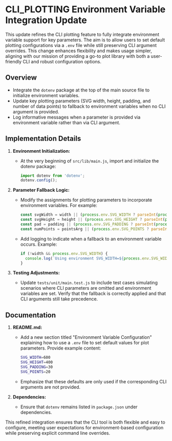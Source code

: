 # CLI_PLOTTING Environment Variable Integration Update

This update refines the CLI plotting feature to fully integrate environment variable support for key parameters. The aim is to allow users to set default plotting configurations via a `.env` file while still preserving CLI argument overrides. This change enhances flexibility and makes usage simpler, aligning with our mission of providing a go-to plot library with both a user-friendly CLI and robust configuration options.

## Overview

- Integrate the `dotenv` package at the top of the main source file to initialize environment variables.
- Update key plotting parameters (SVG width, height, padding, and number of data points) to fallback to environment variables when no CLI argument is provided.
- Log informative messages when a parameter is provided via environment variable rather than via CLI argument.

## Implementation Details

1. **Environment Initialization:**
   - At the very beginning of `src/lib/main.js`, import and initialize the dotenv package:
     ```js
     import dotenv from 'dotenv';
     dotenv.config();
     ```

2. **Parameter Fallback Logic:**
   - Modify the assignments for plotting parameters to incorporate environment variables. For example:
     ```js
     const svgWidth = width || (process.env.SVG_WIDTH ? parseInt(process.env.SVG_WIDTH, 10) : 500);
     const svgHeight = height || (process.env.SVG_HEIGHT ? parseInt(process.env.SVG_HEIGHT, 10) : 300);
     const pad = padding || (process.env.SVG_PADDING ? parseInt(process.env.SVG_PADDING, 10) : 20);
     const numPoints = pointsArg || (process.env.SVG_POINTS ? parseInt(process.env.SVG_POINTS, 10) : 10);
     ```
   - Add logging to indicate when a fallback to an environment variable occurs. Example:
     ```js
     if (!width && process.env.SVG_WIDTH) {
       console.log(`Using environment SVG_WIDTH=${process.env.SVG_WIDTH}`);
     }
     ```

3. **Testing Adjustments:**
   - Update `tests/unit/main.test.js` to include test cases simulating scenarios where CLI parameters are omitted and environment variables are set. Verify that the fallback is correctly applied and that CLI arguments still take precedence.

## Documentation

1. **README.md:**
   - Add a new section titled "Environment Variable Configuration" explaining how to use a `.env` file to set default values for plot parameters. Provide example content:
     ```bash
     SVG_WIDTH=600
     SVG_HEIGHT=400
     SVG_PADDING=30
     SVG_POINTS=20
     ```
   - Emphasize that these defaults are only used if the corresponding CLI arguments are not provided.

2. **Dependencies:**
   - Ensure that `dotenv` remains listed in `package.json` under dependencies.

This refined integration ensures that the CLI tool is both flexible and easy to configure, meeting user expectations for environment-based configuration while preserving explicit command line overrides.